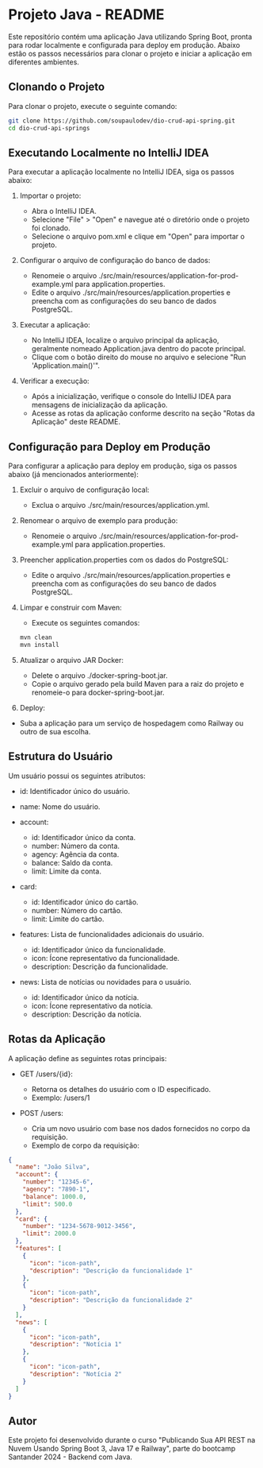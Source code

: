# Projeto Java - README

Este repositório contém uma aplicação Java utilizando Spring Boot, pronta para rodar localmente e configurada para deploy em produção. Abaixo estão os passos necessários para clonar o projeto e iniciar a aplicação em diferentes ambientes.

## Clonando o Projeto

Para clonar o projeto, execute o seguinte comando:

```sh
git clone https://github.com/soupaulodev/dio-crud-api-spring.git
cd dio-crud-api-springs
```

## Executando Localmente no IntelliJ IDEA

Para executar a aplicação localmente no IntelliJ IDEA, siga os passos abaixo:

1. Importar o projeto:

   - Abra o IntelliJ IDEA.
   - Selecione "File" > "Open" e navegue até o diretório onde o projeto foi clonado.
   - Selecione o arquivo pom.xml e clique em "Open" para importar o projeto.

2. Configurar o arquivo de configuração do banco de dados:

   - Renomeie o arquivo ./src/main/resources/application-for-prod-example.yml para application.properties.
   - Edite o arquivo ./src/main/resources/application.properties e preencha com as configurações do seu banco de dados PostgreSQL.

3. Executar a aplicação:

   - No IntelliJ IDEA, localize o arquivo principal da aplicação, geralmente nomeado Application.java dentro do pacote principal.
   - Clique com o botão direito do mouse no arquivo e selecione "Run 'Application.main()'".

4. Verificar a execução:

   - Após a inicialização, verifique o console do IntelliJ IDEA para mensagens de inicialização da aplicação.
   - Acesse as rotas da aplicação conforme descrito na seção "Rotas da Aplicação" deste README.

## Configuração para Deploy em Produção

Para configurar a aplicação para deploy em produção, siga os passos abaixo (já mencionados anteriormente):

1. Excluir o arquivo de configuração local:

   - Exclua o arquivo ./src/main/resources/application.yml.

2. Renomear o arquivo de exemplo para produção:

   - Renomeie o arquivo ./src/main/resources/application-for-prod-example.yml para application.properties.

3. Preencher application.properties com os dados do PostgreSQL:

   - Edite o arquivo ./src/main/resources/application.properties e preencha com as configurações do seu banco de dados PostgreSQL.

4. Limpar e construir com Maven:

   - Execute os seguintes comandos:

   ```sh
   mvn clean
   mvn install
   ```

5. Atualizar o arquivo JAR Docker:

   - Delete o arquivo ./docker-spring-boot.jar.
   - Copie o arquivo gerado pela build Maven para a raiz do projeto e renomeie-o para docker-spring-boot.jar.

6. Deploy:

- Suba a aplicação para um serviço de hospedagem como Railway ou outro de sua escolha.

## Estrutura do Usuário

Um usuário possui os seguintes atributos:

- id: Identificador único do usuário.
- name: Nome do usuário.
- account:
  - id: Identificador único da conta.
  - number: Número da conta.
  - agency: Agência da conta.
  - balance: Saldo da conta.
  - limit: Limite da conta.
- card:
  - id: Identificador único do cartão.
  - number: Número do cartão.
  - limit: Limite do cartão.
- features: Lista de funcionalidades adicionais do usuário.

  - id: Identificador único da funcionalidade.
  - icon: Ícone representativo da funcionalidade.
  - description: Descrição da funcionalidade.

- news: Lista de notícias ou novidades para o usuário.
  - id: Identificador único da notícia.
  - icon: Ícone representativo da notícia.
  - description: Descrição da notícia.

## Rotas da Aplicação

A aplicação define as seguintes rotas principais:

- GET /users/{id}:

  - Retorna os detalhes do usuário com o ID especificado.
  - Exemplo: /users/1

- POST /users:
  - Cria um novo usuário com base nos dados fornecidos no corpo da requisição.
  - Exemplo de corpo da requisição:

```json
{
  "name": "João Silva",
  "account": {
    "number": "12345-6",
    "agency": "7890-1",
    "balance": 1000.0,
    "limit": 500.0
  },
  "card": {
    "number": "1234-5678-9012-3456",
    "limit": 2000.0
  },
  "features": [
    {
      "icon": "icon-path",
      "description": "Descrição da funcionalidade 1"
    },
    {
      "icon": "icon-path",
      "description": "Descrição da funcionalidade 2"
    }
  ],
  "news": [
    {
      "icon": "icon-path",
      "description": "Notícia 1"
    },
    {
      "icon": "icon-path",
      "description": "Notícia 2"
    }
  ]
}
```

## Autor

Este projeto foi desenvolvido durante o curso "Publicando Sua API REST na Nuvem Usando Spring Boot 3, Java 17 e Railway", parte do bootcamp Santander 2024 - Backend com Java.
